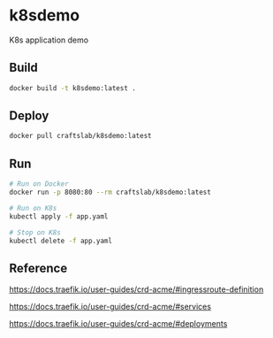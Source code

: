 # k8sdemo

K8s application demo



## Build

```bash
docker build -t k8sdemo:latest .
```



## Deploy

```bash
docker pull craftslab/k8sdemo:latest
```



## Run

```bash
# Run on Docker
docker run -p 8080:80 --rm craftslab/k8sdemo:latest

# Run on K8s
kubectl apply -f app.yaml

# Stop on K8s
kubectl delete -f app.yaml
```



## Reference

https://docs.traefik.io/user-guides/crd-acme/#ingressroute-definition

https://docs.traefik.io/user-guides/crd-acme/#services

https://docs.traefik.io/user-guides/crd-acme/#deployments
